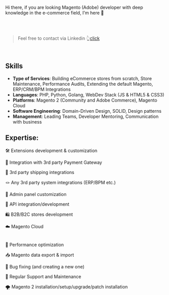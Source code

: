 Hi there, if you are looking Magento (Adobe) developer with deep knowledge in the e-commerce field, I'm here 🙂

<br/><br/>
> Feel free to contact via Linkedin 👆[click](https://www.linkedin.com/in/bbakalov/)

<br/>

## Skills
-   **Type of Services**: Building eCommerce stores from scratch, Store Maintenance, Performance Audits, Extending the default Magento, ERP/CRM/BPM Integrations
-   **Languages**: PHP, Python, Golang, WebDev Stack (JS & HTML5 & CSS3)
-   **Platforms**: Magento 2 (Community and Adobe Commerce), Magento Cloud
-   **Software Engineering**: Domain-Driven Design, SOLID, Design patterns
-   **Management**: Leading Teams, Developer Mentoring, Communication with business

## Expertise:
🛠 Extensions development & customization

🤑 Integration with 3rd party Payment Gateway

🚚 3rd party shipping integrations

🪢 Any 3rd party system integrations (ERP/BPM etc.)

🔨 Admin panel customization

🤹 API integration/development

🛍️ B2B/B2C stores development

☁️ Magento Cloud
<br/><br/><br/>
🚀 Performance optimization

📥 Magento data export & import

🐞 Bug fixing (and creating a new one)

🚧 Regular Support and Maintenance

🌪 Magento 2 installation/setup/upgrade/patch installation
